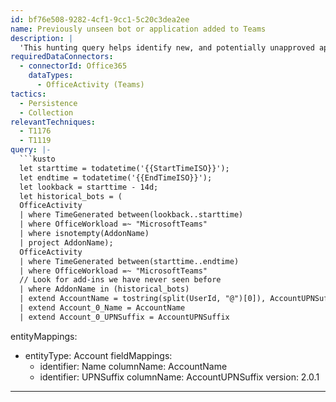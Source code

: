 ```yaml
---
id: bf76e508-9282-4cf1-9cc1-5c20c3dea2ee
name: Previously unseen bot or application added to Teams
description: |
  'This hunting query helps identify new, and potentially unapproved applications or bots being added to Teams.'
requiredDataConnectors:
  - connectorId: Office365
    dataTypes:
      - OfficeActivity (Teams)
tactics:
  - Persistence
  - Collection
relevantTechniques:
  - T1176
  - T1119
query: |-
  ```kusto
  let starttime = todatetime('{{StartTimeISO}}');
  let endtime = todatetime('{{EndTimeISO}}');
  let lookback = starttime - 14d;
  let historical_bots = (
  OfficeActivity
  | where TimeGenerated between(lookback..starttime)
  | where OfficeWorkload =~ "MicrosoftTeams"
  | where isnotempty(AddonName)
  | project AddonName);
  OfficeActivity
  | where TimeGenerated between(starttime..endtime)
  | where OfficeWorkload =~ "MicrosoftTeams"
  // Look for add-ins we have never seen before
  | where AddonName in (historical_bots)
  | extend AccountName = tostring(split(UserId, "@")[0]), AccountUPNSuffix = tostring(split(UserId, "@")[1])
  | extend Account_0_Name = AccountName
  | extend Account_0_UPNSuffix = AccountUPNSuffix
  ```
entityMappings:
  - entityType: Account
    fieldMappings:
      - identifier: Name
        columnName: AccountName
      - identifier: UPNSuffix
        columnName: AccountUPNSuffix
version: 2.0.1
---
```


